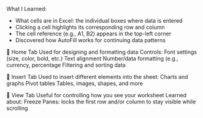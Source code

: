 What I Learned:
- What cells are in Excel: the individual boxes where data is entered
- Clicking a cell highlights its corresponding row and column
- The cell reference (e.g., A1, B2) appears in the top-left corner
- Discovered how AutoFill works for continuing data patterns


🔹 Home Tab
    Used for designing and formatting data
    Controls:
    Font settings (size, color, bold, etc.)
    Text alignment
    Number/data formatting (e.g., currency, percentage
    Filtering and sorting data

🔹 Insert Tab
    Used to insert different elements into the sheet:
    Charts and graphs
    Pivot tables
    Tables, images, shapes, and more

🔹 View Tab
   Useful for controlling how you see your worksheet
   Learned about:
   Freeze Panes: locks the first row and/or column to stay visible while scrolling
